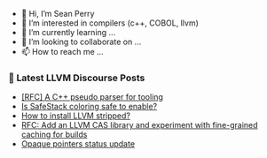 - 👋 Hi, I’m Sean Perry
- 👀 I’m interested in compilers (c++, COBOL, llvm)
- 🌱 I’m currently learning ...
- 💞️ I’m looking to collaborate on ...
- 📫 How to reach me ...

<!---
s66perry/s66perry is a ✨ special ✨ repository because its `README.md` (this file) appears on your GitHub profile.
You can click the Preview link to take a look at your changes.
--->
### 📕 Latest LLVM Discourse Posts

<!-- DISCOURSE-LLVM:START -->
- [[RFC] A C++ pseudo parser for tooling](https://discourse.llvm.org/t/rfc-a-c-pseudo-parser-for-tooling/59217/37)
- [Is SafeStack coloring safe to enable?](https://discourse.llvm.org/t/is-safestack-coloring-safe-to-enable/60477/3)
- [How to install LLVM stripped?](https://discourse.llvm.org/t/how-to-install-llvm-stripped/60457/2)
- [RFC: Add an LLVM CAS library and experiment with fine-grained caching for builds](https://discourse.llvm.org/t/rfc-add-an-llvm-cas-library-and-experiment-with-fine-grained-caching-for-builds/59864/39)
- [Opaque pointers status update](https://discourse.llvm.org/t/opaque-pointers-status-update/60296/10)
<!-- DISCOURSE-LLVM:END -->
